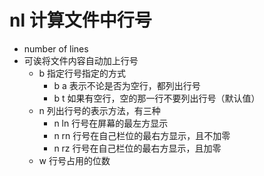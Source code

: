 # nl 计算文件中行号

- number of lines
- 可诶将文件内容自动加上行号
	- b 指定行号指定的方式
		- b a 表示不论是否为空行，都列出行号
		- b t 如果有空行，空的那一行不要列出行号（默认值）
	- n 列出行号的表示方法，有三种
		- n ln 行号在屏幕的最左方显示
		- n rn 行号在自己栏位的最右方显示，且不加零
		- n rz 行号在自己栏位的最右方显示，且加零
	- w 行号占用的位数

